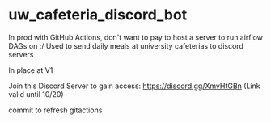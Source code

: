 # uw_cafeteria_discord_bot

In prod with GitHub Actions, don't want to pay to host a server to run airflow DAGs on :/
Used to send daily meals at university cafeterias to discord servers

In place at V1

Join this Discord Server to gain access: https://discord.gg/XmvHtGBn (Link valid until 10/20)

commit to refresh gitactions
